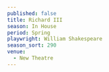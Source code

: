 ```yaml
---
published: false
title: Richard III
season: In House
period: Spring
playwright: William Shakespeare
season_sort: 290
venue:
  - New Theatre
---
```



